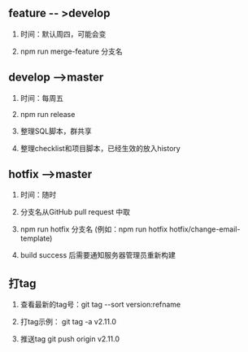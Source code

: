 ## feature -- >develop

1. 时间：默认周四，可能会变

2. npm run merge-feature 分支名

## develop -->master

1. 时间：每周五

2. npm run release

3. 整理SQL脚本，群共享

4. 整理checklist和项目脚本，已经生效的放入history

## hotfix -->master

1. 时间：随时

2. 分支名从GitHub pull request 中取

3. npm run hotfix 分支名 (例如：npm run hotfix hotfix/change-email-template)

4. build success 后需要通知服务器管理员重新构建

## 打tag

1. 查看最新的tag号：git tag --sort version:refname

2. 打tag示例： git tag -a v2.11.0

3. 推送tag  git push origin v2.11.0